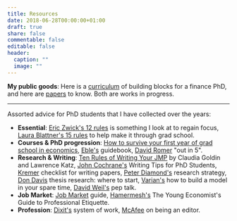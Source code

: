 ```yaml
---
title: Resources
date: 2018-06-28T00:00:00+01:00
draft: true
share: false
commentable: false
editable: false
header:
  caption: ""
  image: ""
---
```

**My public goods**: Here is a [curriculum](https://www.notion.so/nazkoont/Curriculum-0e06f2e097ec498a860a248778951e17) of building blocks for a finance PhD, and here are [papers](https://www.notion.so/nazkoont/Papers-5d970c7a52a64d42ac82d7778d357243) to know. Both are works in progress. 

- - -

Assorted advice for PhD students that I have collected over the years:

* **Essential**: [Eric Zwick's 12 rules](http://www.ericzwick.com/public_goods/twelve_steps.pdf) is something I look at to regain focus, [Laura Blattner's 15 rules](https://www.dropbox.com/s/8hfsfw21fvbn2gc/rules_for_grad_school_laura.pdf?dl=0) to help make it through grad school. 
* **Courses & PhD progression**: [How to survive your first year of grad school in economics](https://law.vanderbilt.edu/phd/How_to_Survive_1st_Year.pdf), [Eble's](https://static1.squarespace.com/static/55c143d9e4b0cb07521c6d17/t/5b4f409f575d1ff83c2f12d8/1531920545061/PhDGuidebook.pdf) guidebook, [David Romer](https://courses.nus.edu.sg/course/ecswong/davidromer.html) "out in 5".
* **Research & Writing**: [Ten Rules of Writing Your JMP](https://economics.harvard.edu/files/economics/files/tenruleswriting.pdf) by Claudia Goldin and Lawrence Katz, [John Cochrane's](https://faculty.chicagobooth.edu/john.cochrane/research/papers/phd_paper_writing.pdf) Writing Tips for PhD Students, [Kremer](http://qed.econ.queensu.ca/pub/faculty/sumon/mkremer_checklist_paper.pdf) checklist for writing papers, [Peter Diamond's](https://economics.mit.edu/files/6139) research strategy, [Don Davis](http://www.columbia.edu/~drd28/Thesis%20Research.pdf) thesis research: where to start, [Varian's](http://people.ischool.berkeley.edu/~hal/Papers/how.pdf) how to build a model in your spare time, [David Weil's](http://www.principlesofeconometrics.com/poe5/writing/weil.pdf) pep talk.
* **Job Market**: [Job Market](https://www.aeaweb.org/content/file?id=869) guide, [Hamermesh's](http://www.unice.fr/sg/resources/docs/Hamermesh_A%20Young%20Economist's%20Guide%20to%20Professional%20Etiquette.pdf) The Young Economist's Guide to Professional Etiquette.
* **Profession**: [Dixit's](https://www.princeton.edu/~dixitak/home/dixitwrk.pdf) system of work, [McAfee](https://vita.mcafee.cc/PDF/EditorExperiences.pdf) on being an editor.
